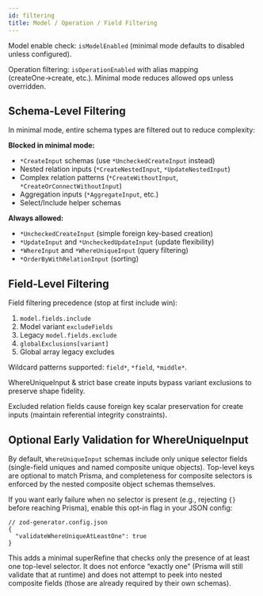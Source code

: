 ```yaml
---
id: filtering
title: Model / Operation / Field Filtering
---
```


Model enable check: `isModelEnabled` (minimal mode defaults to disabled unless configured).

Operation filtering: `isOperationEnabled` with alias mapping (createOne→create, etc.). Minimal mode reduces allowed ops unless overridden.

## Schema-Level Filtering

In minimal mode, entire schema types are filtered out to reduce complexity:

**Blocked in minimal mode:**
- `*CreateInput` schemas (use `*UncheckedCreateInput` instead)
- Nested relation inputs (`*CreateNestedInput`, `*UpdateNestedInput`)
- Complex relation patterns (`*CreateWithoutInput`, `*CreateOrConnectWithoutInput`)
- Aggregation inputs (`*AggregateInput`, etc.)
- Select/Include helper schemas

**Always allowed:**
- `*UncheckedCreateInput` (simple foreign key-based creation)
- `*UpdateInput` and `*UncheckedUpdateInput` (update flexibility)
- `*WhereInput` and `*WhereUniqueInput` (query filtering)
- `*OrderByWithRelationInput` (sorting)

## Field-Level Filtering

Field filtering precedence (stop at first include win):

1. `model.fields.include`
2. Model variant `excludeFields`
3. Legacy `model.fields.exclude`
4. `globalExclusions[variant]`
5. Global array legacy excludes

Wildcard patterns supported: `field*`, `*field`, `*middle*`.

WhereUniqueInput & strict base create inputs bypass variant exclusions to preserve shape fidelity.

Excluded relation fields cause foreign key scalar preservation for create inputs (maintain referential integrity constraints).

## Optional Early Validation for WhereUniqueInput

By default, `WhereUniqueInput` schemas include only unique selector fields (single-field uniques and named composite unique objects). Top-level keys are optional to match Prisma, and completeness for composite selectors is enforced by the nested composite object schemas themselves.

If you want early failure when no selector is present (e.g., rejecting `{}` before reaching Prisma), enable this opt-in flag in your JSON config:

```jsonc
// zod-generator.config.json
{
  "validateWhereUniqueAtLeastOne": true
}
```

This adds a minimal superRefine that checks only the presence of at least one top-level selector. It does not enforce “exactly one” (Prisma will still validate that at runtime) and does not attempt to peek into nested composite fields (those are already required by their own schemas).
